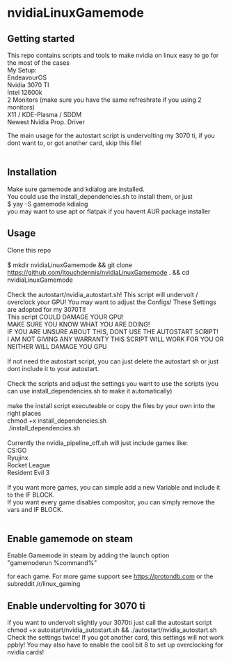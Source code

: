 # nvidiaLinuxGamemode

## Getting started

This repo contains scripts and tools to make nvidia on linux easy to go for the most of the cases<br />
My Setup:<br />
EndeavourOS<br />
Nvidia 3070 TI<br />
Intel 12600k<br />
2 Monitors (make sure you have the same refreshrate if you using 2 monitors)<br />
X11 / KDE-Plasma / SDDM<br />
Newest Nvidia Prop. Driver<br />

The main usage for the autostart script is undervolting my 3070 ti, if you dont want to, or got another card, skip this file!<br />
<br />

## Installation
Make sure gamemode and kdialog are installed.<br />
You could use the install_dependencies.sh to install them, or just<br />
$ yay -S gamemode kdialog<br />
you may want to use apt or flatpak if you havent AUR package installer

## Usage

Clone this repo<br />
<br />
$ mkdir nvidiaLinuxGamemode && git clone https://github.com/itouchdennis/nvidiaLinuxGamemode . && cd nvidiaLinuxGamemode <br />
<br />
Check the autostart/nvidia_autostart.sh! This script will undervolt / overclock your GPU! You may want to adjust the Configs! These Settings are adopted for my 3070TI!<br />
This script COULD DAMAGE YOUR GPU!<br />
MAKE SURE YOU KNOW WHAT YOU ARE DOING!<br />
IF YOU ARE UNSURE ABOUT THIS, DONT USE THE AUTOSTART SCRIPT!<br />
I AM NOT GIVING ANY WARRANTY THIS SCRIPT WILL WORK FOR YOU OR NEITHER WILL DAMAGE YOU GPU<br />
<br />
If not need the autostart script, you can just delete the autostart sh or just dont include it to your autostart.<br />
<br />
Check the scripts and adjust the settings you want to use the scripts (you can use install_dependencies.sh to make it automatically) <br />
<br />
make the install script executeable or copy the files by your own into the right places<br />
chmod +x install_dependencies.sh<br />
./install_dependencies.sh<br />
<br />
Currently the nvidia_pipeline_off.sh will just include games like:<br />
CS:GO<br />
Ryujinx<br />
Rocket League<br />
Resident Evil 3<br />
<br />
If you want more games, you can simple add a new Variable and include it to the IF BLOCK.<br />
If you want every game disables compositor, you can simply remove the vars and IF BLOCK.<br />
<br />


## Enable gamemode on steam

Enable Gamemode in steam by adding the launch option<br />
"gamemoderun %command%"<br />

for each game.
For more game support see https://protondb.com or the subreddit /r/linux_gaming

## Enable undervolting for 3070 ti

if you want to undervolt slightly your 3070ti just call the autostart script chmod +x autostart/nvidia_autostart.sh && ./autostart/nvidia_autostart.sh
Check the settings twice! If you got another card, this settings will not work ppbly!
You may also have to enable the cool bit 8 to set up overclocking for nvidia cards!
